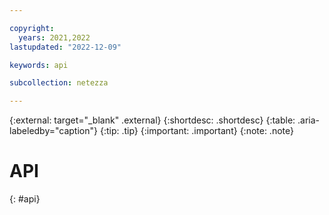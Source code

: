 ```yaml
---

copyright:
  years: 2021,2022
lastupdated: "2022-12-09"

keywords: api

subcollection: netezza

---
```


{:external: target="_blank" .external}
{:shortdesc: .shortdesc}
{:table: .aria-labeledby="caption"}
{:tip: .tip}
{:important: .important}
{:note: .note}

# API
{: #api}
